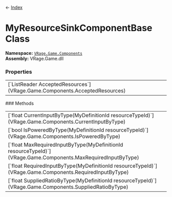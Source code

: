 ← [Index](index)
# MyResourceSinkComponentBase Class
**Namespace:** [`VRage.Game.Components`](VRage.Game.Components)  
**Assembly:** VRage.Game.dll  
### Properties
<table style="width: 100%">
<tr><td>[`ListReader<MyDefinitionId> AcceptedResources`](VRage.Game.Components.AcceptedResources)</td><td></td></tr>
</table>
### Methods
<table style="width: 100%">
<tr><td>[`float CurrentInputByType(MyDefinitionId resourceTypeId)`](VRage.Game.Components.CurrentInputByType)</td><td></td></tr>
<tr><td>[`bool IsPoweredByType(MyDefinitionId resourceTypeId)`](VRage.Game.Components.IsPoweredByType)</td><td></td></tr>
<tr><td>[`float MaxRequiredInputByType(MyDefinitionId resourceTypeId)`](VRage.Game.Components.MaxRequiredInputByType)</td><td></td></tr>
<tr><td>[`float RequiredInputByType(MyDefinitionId resourceTypeId)`](VRage.Game.Components.RequiredInputByType)</td><td></td></tr>
<tr><td>[`float SuppliedRatioByType(MyDefinitionId resourceTypeId)`](VRage.Game.Components.SuppliedRatioByType)</td><td></td></tr>
</table>
